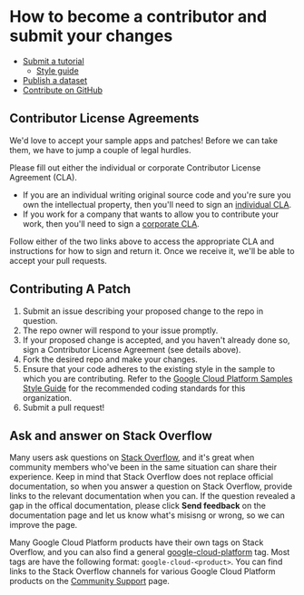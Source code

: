 # How to become a contributor and submit your changes

* [Submit a tutorial](../docs/write.md)
  * [Style guide](../docs/styleguide.md)
* [Publish a dataset](../docs/publish-dataset.md)
* [Contribute on GitHub](../docs/github.md)

## Contributor License Agreements

We'd love to accept your sample apps and patches! Before we can take them, we
have to jump a couple of legal hurdles.

Please fill out either the individual or corporate Contributor License Agreement
(CLA).

  * If you are an individual writing original source code and you're sure you
    own the intellectual property, then you'll need to sign an [individual CLA](https://developers.google.com/open-source/cla/individual).
  * If you work for a company that wants to allow you to contribute your work,
    then you'll need to sign a [corporate CLA](https://developers.google.com/open-source/cla/corporate).

Follow either of the two links above to access the appropriate CLA and
instructions for how to sign and return it. Once we receive it, we'll be able to
accept your pull requests.

## Contributing A Patch

1. Submit an issue describing your proposed change to the repo in question.
1. The repo owner will respond to your issue promptly.
1. If your proposed change is accepted, and you haven't already done so, sign a Contributor License Agreement (see details above).
1. Fork the desired repo and make your changes.
1. Ensure that your code adheres to the existing style in the sample to which you are contributing. Refer to the
   [Google Cloud Platform Samples Style Guide](https://github.com/GoogleCloudPlatform/Template/wiki/style.html) for the
   recommended coding standards for this organization.
1. Submit a pull request!

## Ask and answer on Stack Overflow

Many users ask questions on [Stack Overflow][so], and it's great when community
members who've been in the same situation can share their experience. Keep in
mind that Stack Overflow does not replace official documentation, so when you
answer a question on Stack Overflow, provide links to the relevant documentation
when you can. If the question revealed a gap in the offical
documentation, please click **Send feedback** on
the documentation page and let us know what's misisng or wrong, so we can improve the page.

Many Google Cloud Platform products have their own tags on Stack Overflow, and
you can also find a general [google-cloud-platform][gcp] tag. Most tags are have
the following format: `google-cloud-<product>`. You can find links to the Stack
Overflow channels for various Google Cloud Platform products on the
[Community Support][support] page.

[so]: http://stackoverflow.com/
[gcp]: http://stackoverflow.com/questions/tagged/google-cloud-platform
[support]: https://cloud.google.com/support/#community
